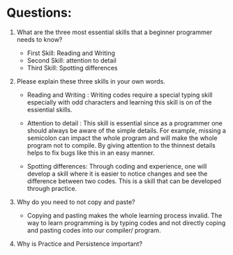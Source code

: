 # Questions:
1. What are the three most essential skills that a beginner programmer needs to know?
    * First Skill: Reading and Writing 
    * Second Skill: attention to detail
    * Third Skill: Spotting differences

2. Please explain these three skills in your own words.
    * Reading and Writing : Writing codes require a special typing 
      skill especially with odd characters and learning this skill is 
      on of the essiential skills.
    
    * Attention to detail : This skill is essential since as a programmer 
      one should always be aware of the simple details. For example, 
      missing a semicolon can impact the whole program and will make 
      the whole program not to compile. By giving attention to the 
      thinnest details helps to fix bugs like this in an easy manner.
    
    * Spotting differences: Through coding and experience, one will 
      develop a skill where it is easier to notice changes and see the 
      difference between two codes. This is a skill that can be developed 
      through practice.
      

3. Why do you need to not copy and paste?
    * Copying and pasting makes the whole learning process invalid. The 
      way to learn programming is by typing codes and not directly coping 
      and pasting codes into our compiler/ program.

4. Why is Practice and Persistence important?
